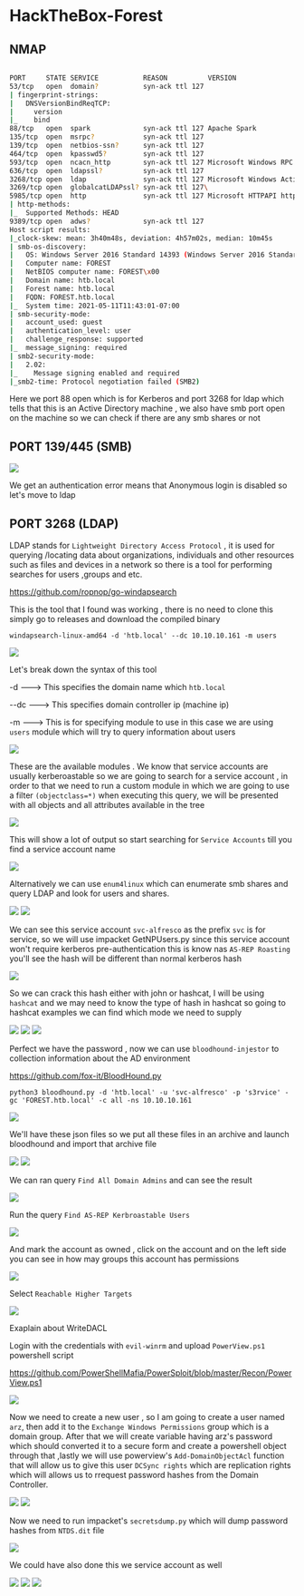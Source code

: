 # HackTheBox-Forest

## NMAP
```bash

PORT     STATE SERVICE           REASON          VERSION                                                                                            
53/tcp   open  domain?           syn-ack ttl 127
| fingerprint-strings:                     
|   DNSVersionBindReqTCP:                                              
|     version                                           
|_    bind                                                        
88/tcp   open  spark             syn-ack ttl 127 Apache Spark             
135/tcp  open  msrpc?            syn-ack ttl 127                          
139/tcp  open  netbios-ssn?      syn-ack ttl 127
464/tcp  open  kpasswd5?         syn-ack ttl 127                     
593/tcp  open  ncacn_http        syn-ack ttl 127 Microsoft Windows RPC over HTTP 1.0
636/tcp  open  ldapssl?          syn-ack ttl 127
3268/tcp open  ldap              syn-ack ttl 127 Microsoft Windows Active Directory LDAP (Domain: htb.local, Site: Default-First-Site-Name)         
3269/tcp open  globalcatLDAPssl? syn-ack ttl 127\                     
5985/tcp open  http              syn-ack ttl 127 Microsoft HTTPAPI httpd 2.0 (SSDP/UPnP)
| http-methods:                                                           
|_  Supported Methods: HEAD                   
9389/tcp open  adws?             syn-ack ttl 127
Host script results:                                                      
|_clock-skew: mean: 3h40m48s, deviation: 4h57m02s, median: 10m45s
| smb-os-discovery:                                                       
|   OS: Windows Server 2016 Standard 14393 (Windows Server 2016 Standard 6.3)
|   Computer name: FOREST            
|   NetBIOS computer name: FOREST\x00 
|   Domain name: htb.local
|   Forest name: htb.local
|   FQDN: FOREST.htb.local
|_  System time: 2021-05-11T11:43:01-07:00
| smb-security-mode: 
|   account_used: guest
|   authentication_level: user
|   challenge_response: supported
|_  message_signing: required
| smb2-security-mode: 
|   2.02: 
|_    Message signing enabled and required
|_smb2-time: Protocol negotiation failed (SMB2)


```

Here we port 88 open which is for Kerberos and port 3268 for ldap which tells that this is an Active Directory machine , we also have smb port open on the machine so we can check if there are any smb shares or not 

## PORT 139/445 (SMB)
<img src="https://imgur.com/MXXEZEo.png"/>

We get an authentication error means that Anonymous login is disabled so let's move to ldap

## PORT 3268 (LDAP)
LDAP stands for `Lightweight Directory Access Protocol` , it is used for querying /locating data  about organizations, individuals and other resources such as files and devices in a network  so there is a tool for performing searches for users ,groups and etc.

https://github.com/ropnop/go-windapsearch

This is the tool that I found was working , there is no need to clone this simply go to releases and download the compiled binary

`windapsearch-linux-amd64 -d 'htb.local' --dc 10.10.10.161 -m users`


<img src="https://imgur.com/coBW6Aw.png"/>

Let's break down the syntax of this tool 

-d ---> This specifies the domain name which `htb.local`

--dc ---> This specifies domain controller ip (machine ip)

-m ---> This is for specifying module to use in this case we are using `users` module which will try to query information about users

<img src="https://imgur.com/aF6GDOX.png"/>

These are the available modules . We know that service accounts are usually kerberoastable so we are going to search for a service account , in order to that we need to run a custom module in which we are going to use a filter `(objectclass=*)` when executing this query, we will be presented with all objects and all attributes available in the tree 

<img src="https://imgur.com/ub9rVmG.png"/>

This will show a lot of output so start searching for `Service Accounts` till you find a service account name

<img src="https://i.imgur.com/zUNFGBD.png"/>

Alternatively we can use `enum4linux` which can enumerate smb shares and query LDAP and look for users and shares. 

<img src="https://i.imgur.com/xllYBNX.png"/>

<img src="https://i.imgur.com/YWNKeE9.png"/>

We can see this service account `svc-alfresco` as the prefix `svc` is for service, so we will use impacket GetNPUsers.py since this service account won't require kerberos pre-authentication this is know nas `AS-REP Roasting` you'll see the hash will be different than normal kerberos hash 

<img src="https://imgur.com/OCYBPly.png"/>

So we can crack this hash either with john or hashcat,  I will be using `hashcat` and we may need to know the type of hash in hashcat so going to hashcat examples we can find which mode we need to supply

<img src="https://i.imgur.com/kKvAxhT.png"/>

<img src="https://imgur.com/Bcfwz1u.png"/>

<img src="https://i.imgur.com/iIsQeR7.png"/>

Perfect we have the password , now  we can use `bloodhound-injestor` to collection information about the AD environment

https://github.com/fox-it/BloodHound.py

```
python3 bloodhound.py -d 'htb.local' -u 'svc-alfresco' -p 's3rvice' -gc 'FOREST.htb.local' -c all -ns 10.10.10.161
```

<img src="https://imgur.com/m0puEJJ.png"/>

We'll have these json files so we put all these files in an archive and launch bloodhound and import that archive file

<img src="https://i.imgur.com/71QYhAr.png"/>

<img src="https://imgur.com/jMgkkz0.png"/>

We can ran query `Find All Domain Admins` and can see the result

<img src="https://imgur.com/dtBHB4q.png"/>

Run the query `Find AS-REP Kerbroastable Users`

<img src="https://i.imgur.com/lUvxP24.png"/>

And mark the account as owned , click on the account and on the left side you can see in how may groups this account has permissions

<img src="https://i.imgur.com/XR9pTSC.png"/>

Select `Reachable Higher Targets`

<img src="https://i.imgur.com/O21nLQ7.png"/>

Exaplain about WriteDACL

Login with the credentials with `evil-winrm` and upload `PowerView.ps1` powershell script

https://github.com/PowerShellMafia/PowerSploit/blob/master/Recon/PowerView.ps1


<img src="https://i.imgur.com/i5ODJA2.png"/>


Now we need to create a new user , so I am going to create a user named `arz`, then add it to the `Exchange Windows Permissions` group which is a domain group. After that we will create variable having arz's password which should converted it to a secure form and create a powershell object through that ,lastly we will use powerview's `Add-DomainObjectAcl` function that will allow us to give this user `DCSync rights` which are replication rights which will allows us to rrequest password hashes from the Domain Controller.

<img src="https://i.imgur.com/r8FuTST.png"/>

<img src="https://i.imgur.com/A2tEZDs.png"/>


Now we need to run impacket's `secretsdump.py` which will dump password hashes from `NTDS.dit` file

<img src="https://i.imgur.com/vy8ifHL.png"/>

We could have also done this we service account as well

<img src="https://i.imgur.com/qTHIh8S.png"/>

<img src="https://i.imgur.com/qTHIh8S.png"/>

<img src="https://i.imgur.com/yTiOLOx.png"/>
